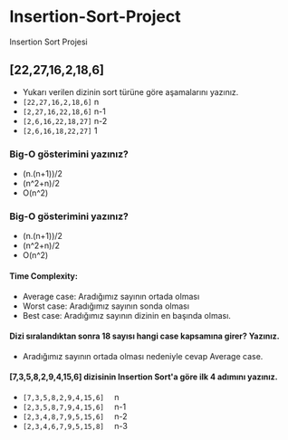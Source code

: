 # Insertion-Sort-Project
Insertion Sort Projesi


## [22,27,16,2,18,6] 

* Yukarı verilen dizinin sort türüne göre aşamalarını yazınız.
* ```[22,27,16,2,18,6]``` n
* ```[2,27,16,22,18,6]``` n-1 
* ```[2,6,16,22,18,27]``` n-2
* ```[2,6,16,18,22,27]``` 1

### Big-O gösterimini yazınız?
 * (n.(n+1))/2
 * (n^2+n)/2
 * O(n^2)

### Big-O gösterimini yazınız?
 * (n.(n+1))/2
 * (n^2+n)/2
 * O(n^2)
#### Time Complexity:
* Average case: Aradığımız sayının ortada olması
* Worst case: Aradığımız sayının sonda olması
* Best case: Aradığımız sayının dizinin en başında olması.


#### Dizi sıralandıktan sonra 18 sayısı hangi case kapsamına girer? Yazınız.

* Aradığımız sayının ortada olması nedeniyle cevap Average case.

#### [7,3,5,8,2,9,4,15,6] dizisinin Insertion Sort'a göre ilk 4 adımını yazınız.
* ``` [7,3,5,8,2,9,4,15,6]   ``` n
* ``` [2,3,5,8,7,9,4,15,6]   ``` n-1
* ``` [2,3,4,8,7,9,5,15,6]   ``` n-2
* ``` [2,3,4,6,7,9,5,15,8]   ``` n-3



